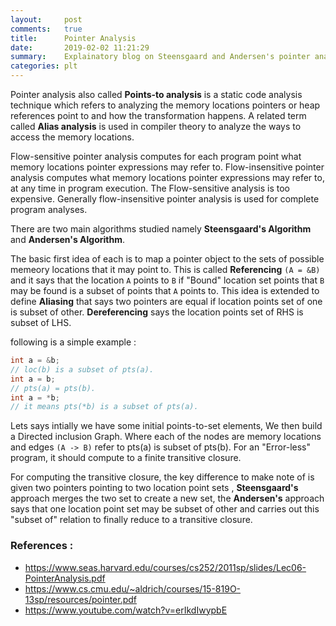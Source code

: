 ```yaml
---
layout:     post
comments:   true
title:      Pointer Analysis
date:       2019-02-02 11:21:29
summary:    Explainatory blog on Steensgaard and Andersen's pointer analysis
categories: plt
---
```


Pointer analysis also called **Points-to analysis**  is a static code analysis technique which refers to analyzing the memory locations pointers or heap references point to and how the transformation happens. A related term called **Alias analysis** is used in compiler theory to analyze the ways to access the memory locations. 

Flow-sensitive pointer analysis computes for each program point what memory locations pointer expressions may refer to. Flow-insensitive pointer analysis computes what memory locations pointer expressions may refer to, at any time in program execution. The Flow-sensitive analysis is too expensive. Generally flow-insensitive pointer analysis is used for complete program analyses.

There are two main algorithms studied namely **Steensgaard's Algorithm** and **Andersen's Algorithm**. 

The basic first idea of each is to map a pointer object to the sets of possible memeory	locations that it may point to. This is called **Referencing** `(A = &B)` and it says that the location `A` points to `B` if "Bound" location set points that `B` may be found is a subset of points that `A` points to. This idea is extended to define **Aliasing** that says two pointers are equal if location points set of one is subset of other. **Dereferencing** says the  location points set of RHS is subset of LHS.

following is a simple example : 

```C
int a = &b;
// loc(b) is a subset of pts(a).
int a = b;
// pts(a) = pts(b).
int a = *b;
// it means pts(*b) is a subset of pts(a).
``` 
Lets says intially we have some initial points-to-set elements, We then build a Directed inclusion Graph. Where each of the nodes are memory locations and edges `(A -> B)` refer to pts(a) is subset of pts(b). For an "Error-less" program, it should compute to a finite transitive closure.

For computing the transitive closure, the key difference to make note of is given two pointers pointing to two location point sets , **Steensgaard's** approach merges the two set to create a new set, the **Andersen's** approach says that one location point set may be subset of other and carries out this "subset of" relation to finally reduce to a transitive closure. 

### References :
- https://www.seas.harvard.edu/courses/cs252/2011sp/slides/Lec06-PointerAnalysis.pdf
- https://www.cs.cmu.edu/~aldrich/courses/15-819O-13sp/resources/pointer.pdf
- https://www.youtube.com/watch?v=erIkdIwypbE

